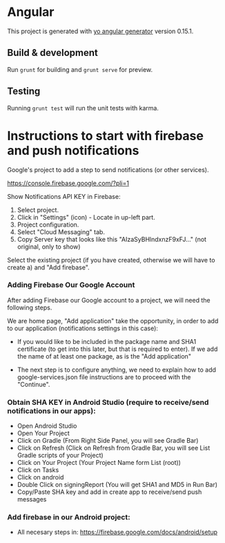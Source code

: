 # Angular

This project is generated with [yo angular generator](https://github.com/yeoman/generator-angular)
version 0.15.1.

## Build & development

Run `grunt` for building and `grunt serve` for preview.

## Testing

Running `grunt test` will run the unit tests with karma.

# Instructions to start with firebase and push notifications

Google's project to add a step to send notifications (or other services).

https://console.firebase.google.com/?pli=1

Show Notifications API KEY in Firebase:

1. Select project.
2. Click in "Settings" (icon) - Locate in up-left part.
3. Project configuration.
4. Select "Cloud Messaging" tab.
5. Copy Server key that looks like this "AIzaSyBHlndxnzF9xFJ..." (not original, only to show)

Select the existing project (if you have created, otherwise we will have to create a) and "Add firebase". 

### Adding Firebase Our Google Account
After adding Firebase our Google account to a project, we will need the following steps.

We are home page, "Add application" take the opportunity, in order to add to our application (notifications settings in this case):

 - If you would like to be included in the package name and SHA1 certificate (to get into this later, but that is required to enter). If we add the name of at least one package, as is the "Add application"

 - The next step is to configure anything, we need to explain how to add google-services.json file instructions are to proceed with the "Continue".

### Obtain SHA KEY in Android Studio (require to receive/send notifications in our apps):

 - Open Android Studio
 - Open Your Project
 - Click on Gradle (From Right Side Panel, you will see Gradle Bar)
 - Click on Refresh (Click on Refresh from Gradle Bar, you will see List Gradle scripts of your Project)
 - Click on Your Project (Your Project Name form List (root))
 - Click on Tasks
 - Click on android
 - Double Click on signingReport (You will get SHA1 and MD5 in Run Bar)
 - Copy/Paste SHA key and add in create app to receive/send push messages

### Add firebase in our Android project:
 - All necesary steps in: https://firebase.google.com/docs/android/setup
